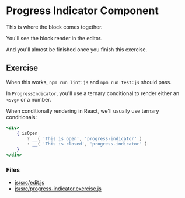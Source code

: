 # Progress Indicator Component

This is where the block comes together.

You'll see the block render in the editor.

And you'll almost be finished once you finish this exercise.

## Exercise

When this works, `npm run lint:js` and `npm run test:js` should pass.

In `ProgressIndicator`, you'll use a ternary conditional to render either an `<svg>` or a number.

When conditionally rendering in React, we'll usually use ternary conditionals:
```jsx
<div>
    { isOpen
        ? __( 'This is open', 'progress-indicator' )
        : __( 'This is closed', 'progress-indicator' )
    }
</div>
```

### Files
- [js/src/edit.js](js/src/edit.js)
- [js/src/progress-indicator.exercise.js](js/src/progress-indicator.exercise.js)
